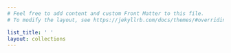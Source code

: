 ```yaml
---
# Feel free to add content and custom Front Matter to this file.
# To modify the layout, see https://jekyllrb.com/docs/themes/#overriding-theme-defaults

list_title: ' '
layout: collections
---
```

